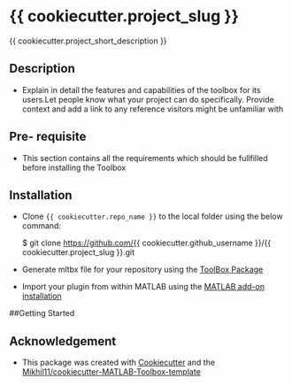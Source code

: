 # {{ cookiecutter.project_slug }}

{{ cookiecutter.project_short_description }}

## Description
* Explain in detail the features and capabilities of the toolbox for its users.Let people know what your project can do specifically. Provide context and add a link to any reference visitors might be unfamiliar with

## Pre- requisite
* This section contains all the requirements which should be fullfilled before installing the Toolbox

## Installation
* Clone `{{ cookiecutter.repo_name }}` to the local folder using the below command:

    $ git clone https://github.com/{{ cookiecutter.github_username }}/{{ cookiecutter.project_slug }}.git
    
* Generate mltbx file for your repository using the [ToolBox Package][5]
* Import your plugin from within MATLAB using the [MATLAB add-on installation][4]


##Getting Started


## Acknowledgement
* This package was created with [Cookiecutter](https://github.com/audreyr/cookiecutter) and the [Mikhil11/cookiecutter-MATLAB-Toolbox-template](https://github.com/Mikhil11/cookiecutter-MATLAB-Toolbox-template)

[4]: https://in.mathworks.com/help/matlab/ref/matlab.addons.install.html
[5]: https://in.mathworks.com/help/matlab/matlab_prog/create-and-share-custom-matlab-toolboxes.html
